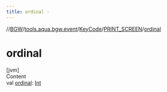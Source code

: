 ```yaml
---
title: ordinal -
---
```

//[BGW](../../../../index.md)/[tools.aqua.bgw.event](../../index.md)/[KeyCode](../index.md)/[PRINT_SCREEN](index.md)/[ordinal](ordinal.md)



# ordinal  
[jvm]  
Content  
val [ordinal](ordinal.md): [Int](https://kotlinlang.org/api/latest/jvm/stdlib/kotlin/-int/index.html)  



